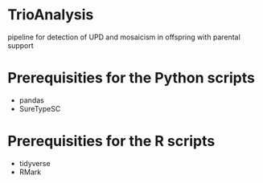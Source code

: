 # TrioAnalysis
pipeline for detection of UPD and mosaicism in offspring with parental support


# Prerequisities for the Python scripts
* pandas 
* SureTypeSC

# Prerequisities for the R scripts
* tidyverse
* RMark


